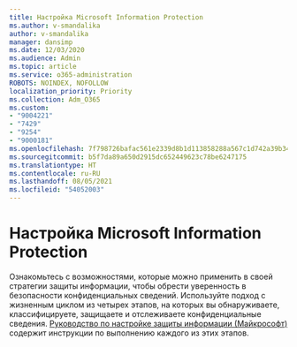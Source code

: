 ```yaml
---
title: Настройка Microsoft Information Protection
ms.author: v-smandalika
author: v-smandalika
manager: dansimp
ms.date: 12/03/2020
ms.audience: Admin
ms.topic: article
ms.service: o365-administration
ROBOTS: NOINDEX, NOFOLLOW
localization_priority: Priority
ms.collection: Adm_O365
ms.custom:
- "9004221"
- "7429"
- "9254"
- "9000181"
ms.openlocfilehash: 7f798726bafac561e2339d8b1d113858288a567c1d742a39b34cb86731a68b68
ms.sourcegitcommit: b5f7da89a650d2915dc652449623c78be6247175
ms.translationtype: HT
ms.contentlocale: ru-RU
ms.lasthandoff: 08/05/2021
ms.locfileid: "54052003"
---
```

# <a name="set-up-microsoft-information-protection"></a>Настройка Microsoft Information Protection

Ознакомьтесь с возможностями, которые можно применить в своей стратегии защиты информации, чтобы обрести уверенность в безопасности конфиденциальных сведений. Используйте подход с жизненным циклом из четырех этапов, на которых вы обнаруживаете, классифицируете, защищаете и отслеживаете конфиденциальные сведения. [Руководство по настройке защиты информации (Майкрософт)](https://go.microsoft.com/fwlink/?linkid=2146619) содержит инструкции по выполнению каждого из этих этапов.
